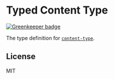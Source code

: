 # Typed Content Type

[![Greenkeeper badge](https://badges.greenkeeper.io/types/npm-content-type.svg)](https://greenkeeper.io/)

The type definition for [`content-type`](https://github.com/jshttp/content-type).

## License

MIT

